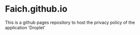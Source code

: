 # Faich.github.io

This is a github pages repository to host the privacy policy of the application 'Droplet'
